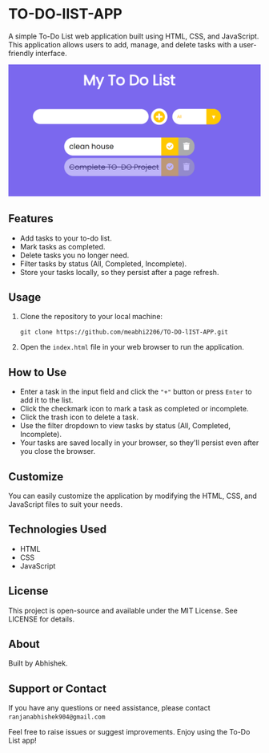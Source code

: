 # TO-DO-lIST-APP
A simple To-Do List web application built using HTML, CSS, and JavaScript. This application allows users to add, manage, and delete tasks with a user-friendly interface.

![Preview](Preview.png)

## Features

- Add tasks to your to-do list.
- Mark tasks as completed.
- Delete tasks you no longer need.
- Filter tasks by status (All, Completed, Incomplete).
- Store your tasks locally, so they persist after a page refresh.

## Usage

1. Clone the repository to your local machine:

   ```shell
   git clone https://github.com/meabhi2206/TO-DO-lIST-APP.git

2. Open the `index.html` file in your web browser to run the application.

## How to Use
* Enter a task in the input field and click the `"+"` button or press `Enter` to add it to the list.
* Click the checkmark icon to mark a task as completed or incomplete.
* Click the trash icon to delete a task.
* Use the filter dropdown to view tasks by status (All, Completed, Incomplete).
* Your tasks are saved locally in your browser, so they'll persist even after you close the browser.

## Customize
You can easily customize the application by modifying the HTML, CSS, and JavaScript files to suit your needs.

## Technologies Used
* HTML
* CSS
* JavaScript

## License
This project is open-source and available under the MIT License. See LICENSE for details.

## About
Built by Abhishek.

## Support or Contact
If you have any questions or need assistance, please contact `ranjanabhishek904@gmail.com`

Feel free to raise issues or suggest improvements. 
Enjoy using the To-Do List app!
